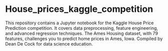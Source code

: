 # House_prices_kaggle_competition
This repository contains a Jupyter notebook for the Kaggle House Price Prediction competition. It covers data preprocessing, feature engineering, and advanced regression techniques. The Ames Housing dataset, with 79 features, challenges you to predict home prices in Ames, Iowa. Compiled by Dean De Cock for data science education.
